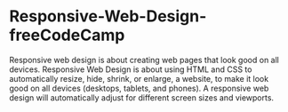 # Responsive-Web-Design-freeCodeCamp

Responsive web design is about creating web pages that look good on all devices.
Responsive Web Design is about using HTML and CSS to automatically resize, hide, shrink, or enlarge, a website, to make it look good on all devices (desktops, tablets, and phones).
A responsive web design will automatically adjust for different screen sizes and viewports.
